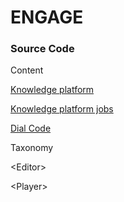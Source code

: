 # ENGAGE

### Source Code

Content&#x20;

[Knowledge platform ](https://github.com/project-sunbird/knowledge-platform)

[Knowledge platform jobs](https://github.com/project-sunbird/knowledge-platform-jobs)

[Dial Code](https://github.com/project-sunbird/sunbird-dial-service)

Taxonomy

\<Editor>

\<Player>



&#x20;

